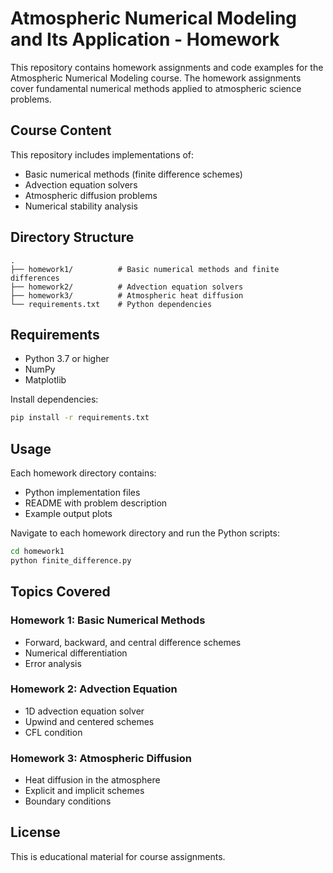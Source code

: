 # Atmospheric Numerical Modeling and Its Application - Homework

This repository contains homework assignments and code examples for the Atmospheric Numerical Modeling course. The homework assignments cover fundamental numerical methods applied to atmospheric science problems.

## Course Content

This repository includes implementations of:
- Basic numerical methods (finite difference schemes)
- Advection equation solvers
- Atmospheric diffusion problems
- Numerical stability analysis

## Directory Structure

```
.
├── homework1/          # Basic numerical methods and finite differences
├── homework2/          # Advection equation solvers
├── homework3/          # Atmospheric heat diffusion
└── requirements.txt    # Python dependencies
```

## Requirements

- Python 3.7 or higher
- NumPy
- Matplotlib

Install dependencies:
```bash
pip install -r requirements.txt
```

## Usage

Each homework directory contains:
- Python implementation files
- README with problem description
- Example output plots

Navigate to each homework directory and run the Python scripts:
```bash
cd homework1
python finite_difference.py
```

## Topics Covered

### Homework 1: Basic Numerical Methods
- Forward, backward, and central difference schemes
- Numerical differentiation
- Error analysis

### Homework 2: Advection Equation
- 1D advection equation solver
- Upwind and centered schemes
- CFL condition

### Homework 3: Atmospheric Diffusion
- Heat diffusion in the atmosphere
- Explicit and implicit schemes
- Boundary conditions

## License

This is educational material for course assignments.